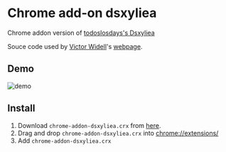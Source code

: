 # Chrome add-on dsxyliea

Chrome addon version of [todoslosdays's Dsxyliea](http://geon.github.io/programming/2016/03/03/dsxyliea)

Souce code used by [Victor Widell](https://github.com/geon)'s 
[webpage](http://geon.github.io/programming/2016/03/03/dsxyliea). 

## Demo

![demo](https://user-images.githubusercontent.com/17570265/30365411-a19755a2-98a2-11e7-9469-4a3726d8ce4d.gif)

## Install

1. Download `chrome-addon-dsxyliea.crx` from [here](https://github.com/akimach/chrome-addon-dsxyliea/raw/master/chrome-addon-dsxyliea.crx).
2. Drag and drop `chrome-addon-dsxyliea.crx` into [chrome://extensions/](chrome://extensions/)
3. Add `chrome-addon-dsxyliea.crx`

